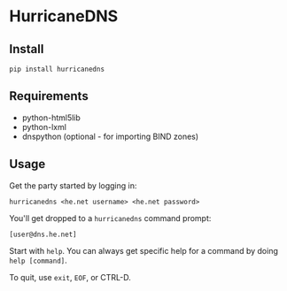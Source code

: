 # HurricaneDNS

## Install

```
pip install hurricanedns
```

## Requirements
 * python-html5lib
 * python-lxml
 * dnspython (optional - for importing BIND zones)

## Usage

Get the party started by logging in:

```
hurricanedns <he.net username> <he.net password>
```

You'll get dropped to a `hurricanedns` command prompt:

```
[user@dns.he.net]
```

Start with `help`.  You can always get specific help for a command by doing
`help [command]`.

To quit, use `exit`, `EOF`, or CTRL-D.
